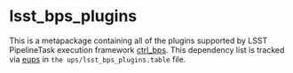 # lsst_bps_plugins

This is a metapackage containing all of the plugins supported by LSST PipelineTask execution framework [ctrl_bps](https://github.com/lsst/ctrl_bps). This dependency list is tracked via [eups](https://github.com/RobertLuptonTheGood/eups) in `the ups/lsst_bps_plugins.table` file.
